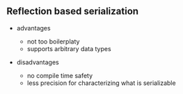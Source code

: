 ## Reflection based serialization

- advantages
    * not too boilerplaty
    * supports arbitrary data types

- disadvantages
    * no compile time safety
    * less precision for characterizing what is serializable